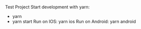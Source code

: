 Test Project
Start development with yarn:
- yarn
- yarn start
Run on IOS: yarn ios
Run on Android: yarn android
